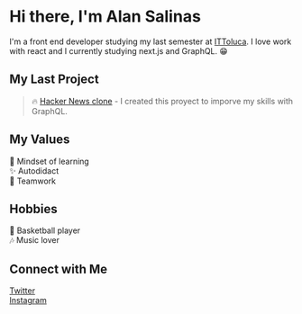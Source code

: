 # Hi there, I'm Alan Salinas 
I'm a front end developer studying my last semester at [ITToluca](http://www.ittoluca.edu.mx/). I love work with
react and I currently studying next.js and GraphQL. 😁

## My Last Project

> 🔥 [Hacker News clone](https://github.com/SalinasAlan/myhackernews) - I created this proyect to imporve my skills with GraphQL.

## My Values 
🧠 Mindset of learning </br>
✨ Autodidact</br>
🙌 Teamwork</br>

## Hobbies
🏀 Basketball player </br>
🎶 Music lover

## Connect with Me
[Twitter](https://twitter.com/alansalinasdls) </br>
[Instagram](https://www.instagram.com/alansalinasdls/) 
